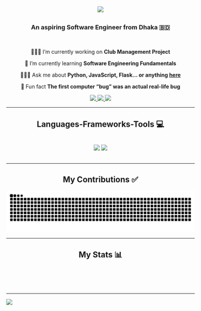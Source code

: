 <h1 align="center">
    <img src="https://readme-typing-svg.herokuapp.com/?font=Righteous&size=35&center=true&vCenter=true&width=500&height=70&duration=5000&lines=Hi+There!+👋;+I'm+Sabbir+Bin+Abdul+Latif!;" />
</h1>

<h3 align="center">An aspiring Software Engineer from Dhaka 🇧🇩</h3>

<br/>

<div align="center">
 
 👨🏻‍💻 I’m currently working on **Club Management Project**
 
 📖 I’m currently learning **Software Engineering Fundamentals**
 
 🙋🏻‍♂️ Ask me about **Python, JavaScript, Flask... or anything [here](https://github.com/sabbirosa/sabbirosa/issues)**

 🫨 Fun fact **The first computer “bug” was an actual real-life bug**

 </div>
 
<div align="center"> 
  <a href="mailto:hello@sabbir.co" target="_blank">
    <img src="https://img.shields.io/badge/Gmail-333333?style=for-the-badge&logo=gmail&logoColor=red" />
  </a>
  <a href="https://linkedin.com/in/sabbirosa" target="_blank">
    <img src="https://img.shields.io/badge/LinkedIn-0077B5?style=for-the-badge&logo=linkedin&logoColor=white" target="_blank" />
  </a>
  <a href="https://sabbir.co" target="_blank">
   <img src="https://img.shields.io/badge/Website-FF5722?style=for-the-badge&logo=todoist&logoColor=white" target="_blank" />
</a>
</div>

 <hr/>
 
<h2 align="center">Languages-Frameworks-Tools 💻</h2>
<br/>
<div align="center">
    <img src="https://skillicons.dev/icons?i=react,bootstrap,mui,html,css,vscode,github,figma,tailwind,git" />
    <img src="https://skillicons.dev/icons?i=nodejs,python,javascript,typescript,express,firebase,mongodb,c,java,nextjs,mysql,flask" /><br>
</div>

<br/>
<hr/>

<div align="center">
  <h2>My Contributions ✅</h2>
  <img alt="snake eating my contributions" src="https://raw.githubusercontent.com/sabbirosa/sabbirosa/output/github-contribution-grid-snake.svg" />
  <br/>
</div>

<hr/>
<h2 align="center">My Stats 📊</h2>
<br>
<div align=center>
  <img width=500 src="https://github-readme-stats.vercel.app/api?username=sabbirosa&theme=react&show_icons=true&hide_border=true&count_private=true" alt=""/>
  <img width=500 src="https://github-readme-streak-stats.herokuapp.com/?user=sabbirosa&theme=react&hide_border=true" alt=""/>
  <img width=500 src="https://github-readme-stats.vercel.app/api/top-langs/?username=sabbirosa&theme=react&show_icons=true&hide_border=true&layout=donut" alt=""/>
</div>
<br/>

---

[![](https://visitcount.itsvg.in/api?id=sabbirosa&label=Profile%20Views&color=8&icon=2&pretty=true)](https://visitcount.itsvg.in)
